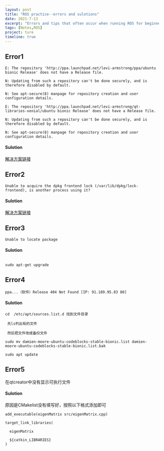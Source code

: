 ```yaml
---
layout: post
title: "ROS practice--errors and sulotions"
date: 2021-7-13
excerpt: "Errors and tips that often occur when running ROS for beginners."
tags: [Notes,ROS]
project: ture
timeline: true
---
```

<script type="text/javascript" src="http://tajs.qq.com/stats?sId=66526224" charset="UTF-8"></script>


## Error1
```
E: The repository 'http://ppa.launchpad.net/levi-armstrong/ppa/ubuntu bionic Release' does not have a Release file.

N: Updating from such a repository can't be done securely, and is therefore disabled by default.

N: See apt-secure(8) manpage for repository creation and user configuration details.

E: The repository 'http://ppa.launchpad.net/levi-armstrong/qt-libraries-xenial/ubuntu bionic Release' does not have a Release file.

N: Updating from such a repository can't be done securely, and is therefore disabled by default.

N: See apt-secure(8) manpage for repository creation and user configuration details.
```

#### Sulotion
[解决方案链接](https://blog.csdn.net/m0_49448331/article/details/108354926 )

## Error2
```
Unable to acquire the dpkg frontend lock (/var/lib/dpkg/lock-frontend), is another process using it? 
```

#### Sulotion
[解决方案链接](https://www.jianshu.com/p/c9c425c56feb )

## Error3
```
Unable to locate package
```

#### Sulotion
```sudo apt-get update

sudo apt-get upgrade
```

## Error4
```
ppa...（软件）Release 404 Not Found [IP: 91.189.95.83 80]
```

#### Sulotion

```
cd  /etc/apt/sources.list.d 找到文件目录

 先ls列出有的文件

 然后把文件改成备份文件

sudo mv damien-moore-ubuntu-codeblocks-stable-bionic.list damien-moore-ubuntu-codeblocks-stable-bionic.list.bak
   
sudo apt update
```

## Error5
在qtcreator中没有显示可执行文件

#### Sulotion
原因是CMakelist没有填写好，按照以下格式添加即可

```
add_executable(eigenMatrix src/eigenMatrix.cpp)

target_link_libraries(

  eigenMatrix

  ${catkin_LIBRARIES}
)
```
